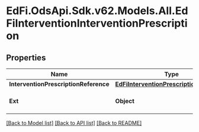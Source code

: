 # EdFi.OdsApi.Sdk.v62.Models.All.EdFiInterventionInterventionPrescription

## Properties

Name | Type | Description | Notes
------------ | ------------- | ------------- | -------------
**InterventionPrescriptionReference** | [**EdFiInterventionPrescriptionReference**](EdFiInterventionPrescriptionReference.md) |  | 
**Ext** | **Object** | Extensions to the InterventionInterventionPrescription entity. | [optional] 

[[Back to Model list]](../README.md#documentation-for-models) [[Back to API list]](../README.md#documentation-for-api-endpoints) [[Back to README]](../README.md)

